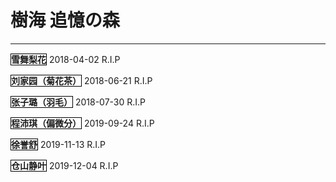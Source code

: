 # 樹海 追憶の森
---
<span style="border:1px solid black;">**雪舞梨花**</span>  2018-04-02  R.I.P

<span style="border:1px solid black;">**刘家园（菊花茶）**</span>  2018-06-21  R.I.P

<span style="border:1px solid black;">**张子璐（羽毛）**</span>  2018-07-30 R.I.P

<span style="border:1px solid black;">**程沛琪（偏微分）**</span>  2019-09-24  R.I.P

<span style="border:1px solid black;">**徐誉舒**</span>  2019-11-13  R.I.P

<span style="border:1px solid black;">**仓山静叶**</span>  2019-12-04  R.I.P
